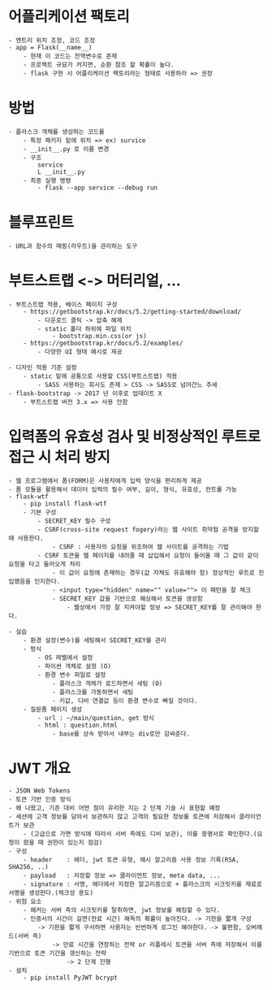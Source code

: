 # 어플리케이션 팩토리
    - 엔트리 위치 조정, 코드 조정
    - app = Flask(__name__)
        - 현재 이 코드는 전역변수로 존재
        - 프로젝트 규묘가 커지면, 순환 참조 할 확률이 높다.
        - flask 구현 시 어플리케이션 팩토리라는 형태로 사용하라 => 권장

# 방법
    - 플라스크 객체를 생성하는 코드를
        - 특정 패키지 밑에 위치 => ex) survice
        - __init__.py 로 이름 변경
        - 구조
            service
            L __init__.py
        - 최종 실행 명령
            - flask --app service --debug run

# 블루프린트
    - URL과 함수의 매핑(라우트)을 관리하는 도구

# 부트스트랩 <-> 머터리얼, ...
    - 부트스트랩 적용, 베이스 페이지 구성
        - https://getbootstrap.kr/docs/5.2/getting-started/download/
            - 다운로드 클릭 -> 압축 해제
            - static 폴더 하위에 파일 위치
                - bootstrap.min.css(or js)
        - https://getbootstrap.kr/docs/5.2/examples/
            - 다양한 UI 형태 예시로 제공

    - 디자인 적용 기준 설정
        - static 밑에 공통으로 사용할 CSS(부트스트랩) 적용
            - SASS 사용하는 회사도 존재 > CSS -> SASS로 넘어간느 추세
    - flask-bootstrap -> 2017 년 이후로 업데이트 X
        - 부트스트랩 버전 3.x => 사용 안함

# 입력폼의 유효성 검사 및 비정상적인 루트로 접근 시 처리 방지
    - 웹 프로그램에서 폼(FORM)은 사용자에게 입력 양식을 편리하게 제공
    - 폼 모듈을 활용해서 데이터 입력의 필수 여부, 길이, 형식, 유효성, 컨트롤 가능
    - flask-wtf
        - pip install flask-wtf
        - 기본 구성
            - SECRET_KEY 필수 구성
            - CSRF(cross-site request fogery)라는 웹 사이트 취약점 공격을 방지할 때 사용한다.
                - CSRF : 사용자의 요청을 위조하여 웹 사이트를 공격하는 기법
            - CSRF 토큰을 웹 페이지를 내려줄 때 삽입해서 요청이 들어올 때 그 값이 같이 요청을 타고 들어오게 처리
                - 이 값이 요청에 존재하는 경우(값 자체도 유효해야 함) 정상적인 루트로 진입했음을 인지한다.
                - <input type="hidden" name="" value=""> 이 패턴을 잘 체크
                - SECRET_KEY 값을 기반으로 해싱해서 토큰을 생성함
                    - 웹상에서 가장 잘 지켜야할 정보 => SECRET_KEY를 잘 관리해야 한다.

    - 실습
        - 환경 설정(변수)를 세팅해서 SECRET_KEY를 관리
        - 방식
            - OS 레벨에서 설정
            - 파이썬 객체로 설정 (O)
            - 환경 변수 파일로 설정
                - 플라스크 객체가 로드하면서 세팅 (O)
                - 플라스크를 가동하면서 세팅
                - 키값, 디비 연결값 등이 환경 변수로 빠질 것이다.
        - 질문폼 페이지 생성
            - url : ~/main/question, get 방식
            - html : question.html
                - base를 상속 받아서 내부는 div로만 감싸준다.

# JWT 개요
    - JSON Web Tokens
    - 토큰 기반 인증 방식
    - 왜 나왔고, 기존 대비 어떤 점이 유리한 지는 2 단계 기술 시 표현할 예정
    - 세션에 고객 정보를 담아서 보관하지 않고 고객의 필요한 정보를 토큰에 저장해서 클라이언트가 보관
        - (고급으로 가면 방식에 따라서 서버 측에도 디비 보관), 이를 증명서로 확인한다.(요청이 왔을 때 권한이 있는지 점검)
    - 구성
        - header    : 헤더, jwt 토큰 유형, 해시 알고리즘 사용 정보 기록(RSA, SHA256, ..)
        - payload   : 저장할 정보 => 클라이언트 정보, meta data, ...
        - signature : 서명, 헤더에서 지정한 알고리즘으로 + 플라스크의 시크릿키를 재료로 서명을 생성한다.(체크성 용도)
    - 위험 요소
        - 해커는 서버 측의 시크릿키를 탈취하면, jwt 정보를 해킹할 수 있다.
        - 인증서의 시간이 길면(만료 시간) 해독의 확률이 높아진다. -> 기한을 짧게 구성
            -> 기한을 짧게 구서하면 사용자는 빈번하게 로그인 해야한다. -> 불편함, 오버헤드(서버 측)
                -> 만료 시간을 연장하는 전략 or 리플레시 토큰을 서버 측에 저장해서 이를 기반으로 토큰 기간을 갱신하는 전략
                    -> 2 단계 진행
    - 설치
        - pip install PyJWT bcrypt